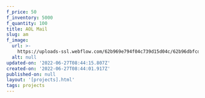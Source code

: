 ```yaml
---
f_price: 50
f_inventory: 5000
f_quantity: 100
title: AOL Mail
slug: am
f_image:
  url: >-
    https://uploads-ssl.webflow.com/62b969e794f04c739d15d04c/62b96dbfcd2b2a6656e1dc39_4.png
  alt: null
updated-on: '2022-06-27T08:44:15.807Z'
created-on: '2022-06-27T08:44:01.917Z'
published-on: null
layout: '[projects].html'
tags: projects
---
```



